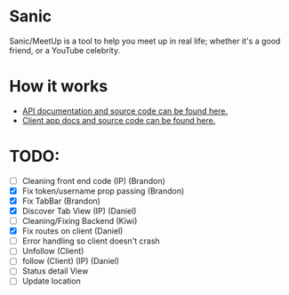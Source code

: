 # Sanic

Sanic/MeetUp is a tool to help you meet up in real life; whether it's a good
friend, or a YouTube celebrity.

# How it works
- [API documentation and source code can be found here.](https://github.com/UTSCC09/sanic/tree/master/server)
- [Client app docs and source code can be found here.](https://github.com/UTSCC09/sanic/tree/master/client/)

# TODO:

- [ ] Cleaning front end code (IP) (Brandon)
- [x] Fix token/username prop passing (Brandon)
- [x] Fix TabBar (Brandon)
- [x] Discover Tab View (IP) (Daniel)
- [ ] Cleaning/Fixing Backend (Kiwi)
- [x] Fix routes on client (Daniel)
- [ ] Error handling so client doesn't crash
- [ ] Unfollow (Client)
- [ ] follow (Client) (IP) (Daniel)
- [ ] Status detail View
- [ ] Update location
